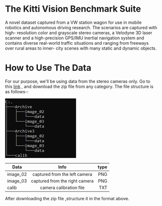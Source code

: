 # The Kitti Vision Benchmark Suite
A novel dataset captured from a VW station wagon for use in mobile robotics and autonomous driving research. The scenarios are captured with high- resolution color and grayscale stereo cameras, a Velodyne 3D laser scanner and a high-precision GPS/IMU inertial navigation system and contains diverse  real-world traffic situations and ranging from freeways over rural areas to inner- city scenes with many static and dynamic objects. 

# How to Use The Data
For our purpose, we'll be using data from the stereo cameras only. Go to this [link](http://www.cvlibs.net/datasets/kitti/raw_data.php?type=campus) , and download the zip file from any category. The file structure is as follows-:

![](https://github.com/Aaditya188/Hawkeye/blob/main/DepthEst/Data/DirectortTree.PNG)



| Data          | Info          | type  |
| ------------- |:-------------:| -----:|
| image_02      | captured from the left camera | PNG |
| image_03      | captured from the right camera     |   PNG |
| calib | camera calibration file      |    TXT |


After downloading the zip file ,structure it in the format above.
